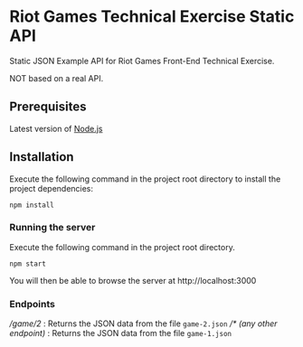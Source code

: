# Riot Games Technical Exercise Static API

Static JSON Example API for Riot Games Front-End Technical Exercise.

NOT based on a real API.

## Prerequisites

Latest version of [Node.js](https://nodejs.org/en/)

## Installation

Execute the following command in the project root directory to install the project dependencies:

```
npm install
```

### Running the server

Execute the following command in the project root directory.

```
npm start
```
You will then be able to browse the server at http://localhost:3000

### Endpoints

_/game/2_ : Returns the JSON data from the file `game-2.json`
_/* (any other endpoint)_ : Returns the JSON data from the file `game-1.json`
